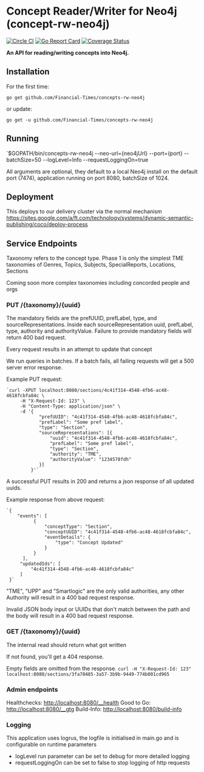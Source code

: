# Concept Reader/Writer for Neo4j (concept-rw-neo4j) 

[![Circle CI](https://circleci.com/gh/Financial-Times/concepts-rw-neo4j.svg?style=shield)](https://circleci.com/gh/Financial-Times/concepts-rw-neo4j)
[![Go Report Card](https://goreportcard.com/badge/github.com/Financial-Times/concepts-rw-neo4j)](https://goreportcard.com/report/github.com/Financial-Times/concepts-rw-neo4j)
[![Coverage Status](https://coveralls.io/repos/github/Financial-Times/concepts-rw-neo4j/badge.svg)](https://coveralls.io/github/Financial-Times/concepts-rw-neo4j)

__An API for reading/writing concepts into Neo4j.__ 

## Installation

For the first time:

`go get github.com/Financial-Times/concepts-rw-neo4j`

or update:

`go get -u github.com/Financial-Times/concepts-rw-neo4j`

## Running

`$GOPATH/bin/concepts-rw-neo4j --neo-url={neo4jUrl} --port={port} --batchSize=50 --logLevel=Info --requestLoggingOn=true

All arguments are optional, they default to a local Neo4j install on the default port (7474), application running on port 8080, batchSize of 1024.

## Deployment

This deploys to our delivery cluster via the normal mechanism https://sites.google.com/a/ft.com/technology/systems/dynamic-semantic-publishing/coco/deploy-process

## Service Endpoints

Taxonomy refers to the concept type. Phase 1 is only the simplest TME taxonomies of Genres, Topics, Subjects, SpecialReports, Locations, Sections

Coming soon more complex taxonomies including concorded people and orgs

### PUT /{taxonomy}/{uuid}

The mandatory fields are the prefUUID, prefLabel, type, and sourceRepresentations. Inside each sourceRepresentation uuid, prefLabel, type, authority and authorityValue. 
Failure to provide mandatory fields will return 400 bad request.

Every request results in an attempt to update that concept

We run queries in batches. If a batch fails, all failing requests will get a 500 server error response.

Example PUT request:

    `curl -XPUT localhost:8080/sections/4c41f314-4548-4fb6-ac48-4618fcbfa84c \
         -H "X-Request-Id: 123" \
         -H "Content-Type: application/json" \
         -d '{
             	"prefUUID": "4c41f314-4548-4fb6-ac48-4618fcbfa84c",
             	"prefLabel": "Some pref label",
             	"type": "Section",
             	"sourceRepresentations": [{
             		"uuid": "4c41f314-4548-4fb6-ac48-4618fcbfa84c",
             		"prefLabel": "Some pref label",
             		"type": "Section",
             		"authority": "TME",
             		"authorityValue": "1234578fdh"
             	}]
             }'`

A successful PUT results in 200 and returns a json response of all updated uuids.

Example response from above request:

    `{
        "events": [
              {
                  "conceptType": "Section",
                  "conceptUUID": "4c41f314-4548-4fb6-ac48-4618fcbfa84c",
                  "eventDetails": {
                      "type": "Concept Updated"
                  }
              }
          ],
         "updatedIds": [
             "4c41f314-4548-4fb6-ac48-4618fcbfa84c"
         ]
     }`

"TME", "UPP" and "Smartlogic" are the only valid authorities, any other Authority will result in a 400 bad request response.

Invalid JSON body input or UUIDs that don't match between the path and the body will result in a 400 bad request response.

### GET /{taxonomy}/{uuid}
The internal read should return what got written 

If not found, you'll get a 404 response.

Empty fields are omitted from the response.
`curl -H "X-Request-Id: 123" localhost:8080/sections/3fa70485-3a57-3b9b-9449-774b001cd965`

### Admin endpoints
Healthchecks: [http://localhost:8080/__health](http://localhost:8080/__health)
Good to Go: [http://localhost:8080/__gtg](http://localhost:8080/__gtg)
Build-Info: [http://localhost:8080/build-info](http://localhost:8080/build-info)

### Logging
This application uses logrus, the logfile is initialised in main.go and is configurable on runtime parameters

- logLevel run parameter can be set to debug for more detailed logging
- requestLoggingOn can be set to false to stop logging of http requests

